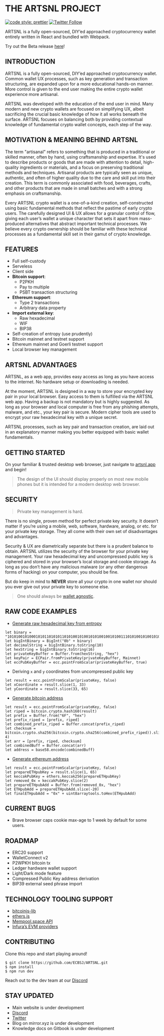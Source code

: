 # THE ARTSNL PROJECT

[![code style: prettier](https://img.shields.io/badge/code_style-prettier-ff69b4.svg?style=flat-square)](https://github.com/prettier/prettier)
[![Twitter Follow](https://img.shields.io/twitter/follow/artsnl?style=social)](https://twitter.com/ARTSNL)

ARTSNL is a fully open-sourced, DIY’ed approached cryptocurrency wallet entirely written in React and bundled with Webpack.

Try out the Beta release [here](https://artsnl.app/)!

## INTRODUCTION

ARTSNL is a fully open-sourced, DIY’ed approached cryptocurrency wallet. Common wallet UX processes, such as key generation and transaction structuring, are expanded upon for a more educational hands-on manner. More control is given to the end user making the entire crypto wallet experience more artisanal.

ARTSNL was developed with the education of the end user in mind. Many modern and new crypto wallets are focused on simplifying UX, albeit sacrificing the crucial basic knowledge of how it all works beneath the surface. ARTSNL focuses on balancing both by providing contextual knowledge of fundamental crypto wallet concepts, each step of the way.

## MOTIVATION & MEANING BEHIND ARTSNL

The term "artisanal" refers to something that is produced in a traditional or skilled manner, often by hand, using craftsmanship and expertise. It's used to describe products or goods that are made with attention to detail, high-quality ingredients or materials, and a focus on preserving traditional methods and techniques. Artisanal products are typically seen as unique, authentic, and often of higher quality due to the care and skill put into their creation. This term is commonly associated with food, beverages, crafts, and other products that are made in small batches and with a strong emphasis on craftsmanship.

Every ARTSNL crypto wallet is a one-of-a-kind creation, self-constructed using basic fundamental methods that reflect the pastime of early crypto users. The carefully designed UI & UX allows for a granular control of flow, giving each user’s wallet a unique character that sets it apart from mass-produced alternatives that abstract important technical processes. We believe every crypto ownership should be familiar with these technical processes as a fundamental skill set in their gamut of crypto knowledge.

## FEATURES

- Full self-custody
- Serveless
- Client side
- **Bitcoin support**:
  - P2PKH
  - Pay to multiple
  - PSBT transaction structuring
- **Ethereum support**:
  - Type 2 transactions
  - Arbitrary data property
- **Import external key**:
  - Raw hexadecimal
  - WIF
  - BIP38
- Self-creation of entropy (use prudently)
- Bitcoin mainnet and testnet support
- Ethereum mainnet and Goerli testnet support
- Local browser key management

## ARTSNL ADVANTAGES

ARTSNL, as a web app, provides easy access as long as you have access to the internet. No hardware setup or downloading is needed.

At the moment, ARTSNL is designed in a way to store your encrypted key pair in your local browser. Easy access to them is fulfilled via the ARTSNL web app. Having a backup is not mandatory but is highly suggested. As long as your browser and local computer is free from any phishing attempts, malware, and etc., your key pair is secure. Modern cipher tools are used to encrypt your raw hexadecimal key with a unique secret.

ARTSNL processes, such as key pair and transaction creation, are laid out in an explanatory manner making you better equipped with basic wallet fundamentals.

## GETTING STARTED

On your familiar & trusted desktop web browser, just navigate to [artsnl.app](https://artsnl.app/) and begin!

> The design of the UI should display properly on most new mobile phones but it is intended for a modern desktop web browser.

## SECURITY

> Private key management is hard.

There is no single, proven method for perfect private key security. It doesn’t matter if you’re using a mobile, web, software, hardware, analog, or etc. for your private key storage. They all come with their own set of disadvantages and advantages.

Security & UX are diametrically separate but there is a prudent balance to obtain. ARTSNL utilizes the security of the browser for your private key management. Your raw hexadecimal key and uncompressed public key is ciphered and stored in your browser’s local storage and cookie storage. As long as you don’t have any malicious malware (or any other dangerous forms of hacking) on your computer, you should be fine.

But do keep in mind to **NEVER** store all your crypto in one wallet nor should you ever give out your private key to someone else.

> One should always be [wallet agnostic](https://mirror.xyz/ecbsj.eth/tTKWbKhRBP5_fjMjS60biFxouxGVNrUQZFP7c2DkBGU).

## RAW CODE EXAMPLES

- [Generate raw hexadecimal key from entropy](https://github.com/ECBSJ/ARTSNL/blob/main/app/assets/scripts/components/DisplayMultipleRaw.js)

```
let binary = "1010100101000101011010101101010010100101010010010100111010100101001010010101110010100100101010010100101001111011001010100101001010010100101001010010100111100001010101001010101010010101011001111100101010010101010010101111001010100101010010100101111010101010"
let bigIntBinary = BigInt("0b" + binary)
let decimalString = bigIntBinary.toString(10)
let hexString = bigIntBinary.toString(16)
let privateKeyBuffer = Buffer.from(hexString, "hex")
let keyPair = ECPair.fromPrivateKey(privateKeyBuffer, Mainnet)
let eccPubKeyBuffer = ecc.pointFromScalar(privateKeyBuffer, true)
```

- Deriving `x` and `y` coordinates from uncompressed public key

```
let result = ecc.pointFromScalar(privateKey, false)
let xCoordinate = result.slice(1, 33)
let yCoordinate = result.slice(33, 65)
```

- [Generate bitcoin address](https://github.com/ECBSJ/ARTSNL/blob/main/app/assets/scripts/components/BitcoinAddress.js)

```
let result = ecc.pointFromScalar(privateKey, false)
let riped = bitcoin.crypto.hash160(result)
let prefix = Buffer.from("6F", "hex")
let prefix_riped = [prefix, riped]
let combined_prefix_riped = Buffer.concat(prefix_riped)
let checksum = bitcoin.crypto.sha256(bitcoin.crypto.sha256(combined_prefix_riped)).slice(0, 4)
let arr = [prefix, riped, checksum]
let combinedBuff = Buffer.concat(arr)
let address = base58.encode(combinedBuff)
```

- [Generate ethereum address](https://github.com/ECBSJ/ARTSNL/blob/main/app/assets/scripts/components/EthereumAddress.js)

```
let result = ecc.pointFromScalar(privateKey, false)
let prepareETHpubKey = result.slice(1, 65)
let keccakPubKey = ethers.keccak256(prepareETHpubKey)
let removed_0x = keccakPubKey.slice(2)
let prepareETHpubAdd = Buffer.from(removed_0x, "hex")
let ETHpubAdd = prepareETHpubAdd.slice(-20)
let finalETHpubAdd = "0x" + uint8arraytools.toHex(ETHpubAdd)
```

## CURRENT BUGS

- Brave browser caps cookie max-age to 1 week by default for some users.

## ROADMAP

- ERC20 support
- WalletConnect v2
- P2WPKH bitcoin tx
- Ledger hardware wallet support
- Light/Dark mode feature
- Compressed Public Key address derivation
- BIP39 external seed phrase import

## TECHNOLOGY TOOLING SUPPORT

- [bitcoinjs-lib](https://github.com/bitcoinjs/bitcoinjs-lib)
- [ethers.js](https://github.com/ethers-io/ethers.js)
- [Mempool.space API](https://mempool.space/docs/api/rest)
- [Infura’s EVM providers](https://www.infura.io)

## CONTRIBUTING

Clone this repo and start playing around!

```
$ git clone https://github.com/ECBSJ/ARTSNL.git
$ npm install
$ npm run dev
```

Reach out to the dev team at our [Discord](https://discord.gg/f6phA93DT)

## STAY UPDATED

- Main website is under development
- [Discord](https://discord.gg/f6phA93DT)
- [Twitter](https://twitter.com/ARTSNL)
- Blog on mirror.xyz is under development
- Knowledge docs on Gitbook is under development

